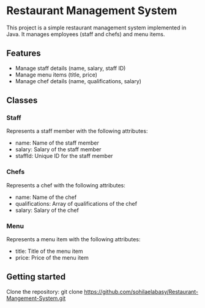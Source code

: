 # Restaurant Management System

This project is a simple restaurant management system implemented in Java. It manages employees (staff and chefs) and menu items.

## Features

- Manage staff details (name, salary, staff ID)
- Manage menu items (title, price)
- Manage chef details (name, qualifications, salary)

## Classes

### Staff

Represents a staff member with the following attributes:
- name: Name of the staff member
- salary: Salary of the staff member
- staffId: Unique ID for the staff member

### Chefs

Represents a chef with the following attributes:
- name: Name of the chef
- qualifications: Array of qualifications of the chef
- salary: Salary of the chef

### Menu

Represents a menu item with the following attributes:
- title: Title of the menu item
- price: Price of the menu item

## Getting started

Clone the repository: git clone https://github.com/sohilaelabasy/Restaurant-Mangement-System.git
